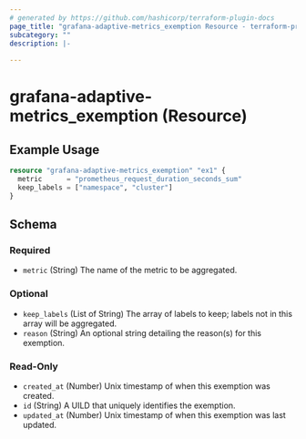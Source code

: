 ```yaml
---
# generated by https://github.com/hashicorp/terraform-plugin-docs
page_title: "grafana-adaptive-metrics_exemption Resource - terraform-provider-grafana-adaptive-metrics"
subcategory: ""
description: |-
  
---
```


# grafana-adaptive-metrics_exemption (Resource)



## Example Usage

```terraform
resource "grafana-adaptive-metrics_exemption" "ex1" {
  metric      = "prometheus_request_duration_seconds_sum"
  keep_labels = ["namespace", "cluster"]
}
```

<!-- schema generated by tfplugindocs -->
## Schema

### Required

- `metric` (String) The name of the metric to be aggregated.

### Optional

- `keep_labels` (List of String) The array of labels to keep; labels not in this array will be aggregated.
- `reason` (String) An optional string detailing the reason(s) for this exemption.

### Read-Only

- `created_at` (Number) Unix timestamp of when this exemption was created.
- `id` (String) A UILD that uniquely identifies the exemption.
- `updated_at` (Number) Unix timestamp of when this exemption was last updated.
